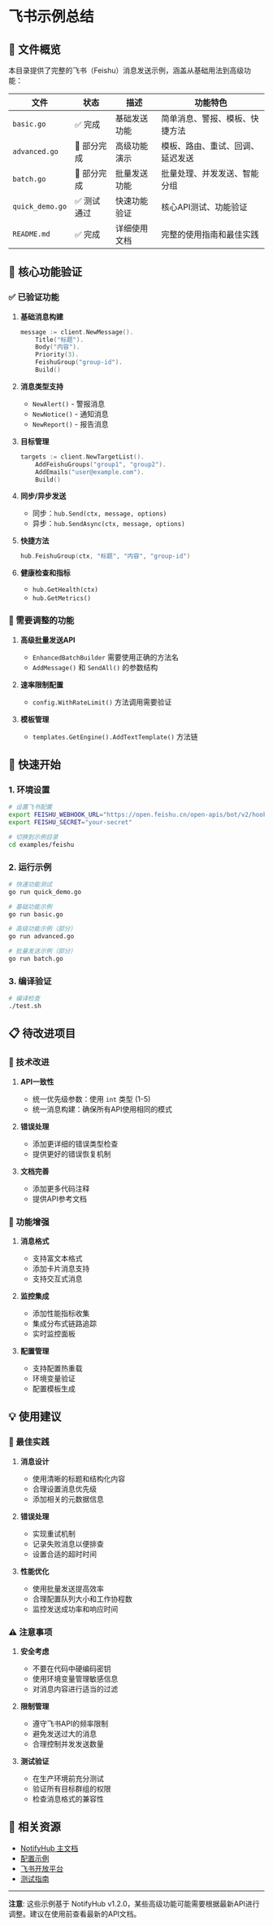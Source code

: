 # 飞书示例总结

## 📁 文件概览

本目录提供了完整的飞书（Feishu）消息发送示例，涵盖从基础用法到高级功能：

| 文件 | 状态 | 描述 | 功能特色 |
|------|------|------|----------|
| `basic.go` | ✅ 完成 | 基础发送功能 | 简单消息、警报、模板、快捷方法 |
| `advanced.go` | 🔄 部分完成 | 高级功能演示 | 模板、路由、重试、回调、延迟发送 |
| `batch.go` | 🔄 部分完成 | 批量发送功能 | 批量处理、并发发送、智能分组 |
| `quick_demo.go` | ✅ 测试通过 | 快速功能验证 | 核心API测试、功能验证 |
| `README.md` | ✅ 完成 | 详细使用文档 | 完整的使用指南和最佳实践 |

## 🎯 核心功能验证

### ✅ 已验证功能

1. **基础消息构建**
   ```go
   message := client.NewMessage().
       Title("标题").
       Body("内容").
       Priority(3).
       FeishuGroup("group-id").
       Build()
   ```

2. **消息类型支持**
   - `NewAlert()` - 警报消息
   - `NewNotice()` - 通知消息
   - `NewReport()` - 报告消息

3. **目标管理**
   ```go
   targets := client.NewTargetList().
       AddFeishuGroups("group1", "group2").
       AddEmails("user@example.com").
       Build()
   ```

4. **同步/异步发送**
   - 同步：`hub.Send(ctx, message, options)`
   - 异步：`hub.SendAsync(ctx, message, options)`

5. **快捷方法**
   ```go
   hub.FeishuGroup(ctx, "标题", "内容", "group-id")
   ```

6. **健康检查和指标**
   - `hub.GetHealth(ctx)`
   - `hub.GetMetrics()`

### 🔄 需要调整的功能

1. **高级批量发送API**
   - `EnhancedBatchBuilder` 需要使用正确的方法名
   - `AddMessage()` 和 `SendAll()` 的参数结构

2. **速率限制配置**
   - `config.WithRateLimit()` 方法调用需要验证

3. **模板管理**
   - `templates.GetEngine().AddTextTemplate()` 方法链

## 🚀 快速开始

### 1. 环境设置
```bash
# 设置飞书配置
export FEISHU_WEBHOOK_URL="https://open.feishu.cn/open-apis/bot/v2/hook/your-webhook"
export FEISHU_SECRET="your-secret"

# 切换到示例目录
cd examples/feishu
```

### 2. 运行示例
```bash
# 快速功能测试
go run quick_demo.go

# 基础功能示例
go run basic.go

# 高级功能示例（部分）
go run advanced.go

# 批量发送示例（部分）
go run batch.go
```

### 3. 编译验证
```bash
# 编译检查
./test.sh
```

## 📋 待改进项目

### 🔧 技术改进

1. **API一致性**
   - 统一优先级参数：使用 `int` 类型 (1-5)
   - 统一消息构建：确保所有API使用相同的模式

2. **错误处理**
   - 添加更详细的错误类型检查
   - 提供更好的错误恢复机制

3. **文档完善**
   - 添加更多代码注释
   - 提供API参考文档

### 🎯 功能增强

1. **消息格式**
   - 支持富文本格式
   - 添加卡片消息支持
   - 支持交互式消息

2. **监控集成**
   - 添加性能指标收集
   - 集成分布式链路追踪
   - 实时监控面板

3. **配置管理**
   - 支持配置热重载
   - 环境变量验证
   - 配置模板生成

## 💡 使用建议

### 🎨 最佳实践

1. **消息设计**
   - 使用清晰的标题和结构化内容
   - 合理设置消息优先级
   - 添加相关的元数据信息

2. **错误处理**
   - 实现重试机制
   - 记录失败消息以便排查
   - 设置合适的超时时间

3. **性能优化**
   - 使用批量发送提高效率
   - 合理配置队列大小和工作协程数
   - 监控发送成功率和响应时间

### ⚠️ 注意事项

1. **安全考虑**
   - 不要在代码中硬编码密钥
   - 使用环境变量管理敏感信息
   - 对消息内容进行适当的过滤

2. **限制管理**
   - 遵守飞书API的频率限制
   - 避免发送过大的消息
   - 合理控制并发发送数量

3. **测试验证**
   - 在生产环境前充分测试
   - 验证所有目标群组的权限
   - 检查消息格式的兼容性

## 🔗 相关资源

- [NotifyHub 主文档](../../README.md)
- [配置示例](../config/)
- [飞书开放平台](https://open.feishu.cn/)
- [测试指南](../TESTING_GUIDE.md)

---

**注意**: 这些示例基于 NotifyHub v1.2.0，某些高级功能可能需要根据最新API进行调整。建议在使用前查看最新的API文档。